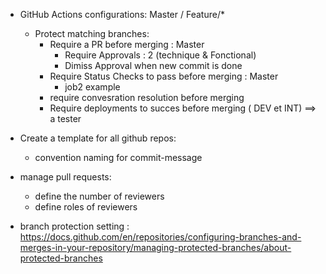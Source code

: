 - GitHub Actions configurations:
    Master / Feature/*
    - Protect matching branches:
        - Require a PR before merging : Master
            - Require Approvals : 2 (technique & Fonctional)
            - Dimiss Approval when new commit is done
        - Require Status Checks to pass before merging : Master
            - job2 example
        - require convesration resolution before merging 
        - Require deployments to succes before merging ( DEV et INT) ==> a tester
        


- Create a template for all github repos:
    - convention naming for commit-message

- manage pull requests:
    - define the number of reviewers
    - define roles of reviewers

- branch protection setting : https://docs.github.com/en/repositories/configuring-branches-and-merges-in-your-repository/managing-protected-branches/about-protected-branches


